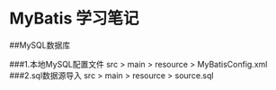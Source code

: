 # MyBatis 学习笔记

##MySQL数据库

###1.本地MySQL配置文件
    src > main > resource > MyBatisConfig.xml
###2.sql数据源导入
    src > main > resource > source.sql